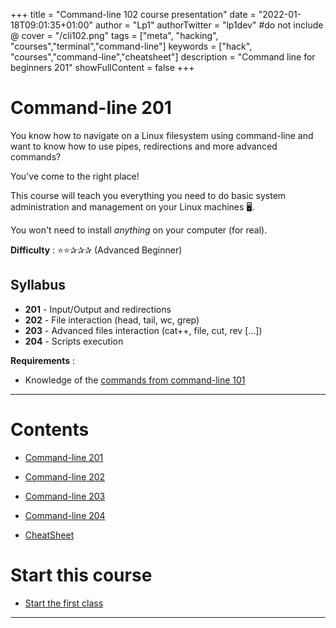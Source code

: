 +++
title = "Command-line 102 course presentation"
date = "2022-01-18T09:01:35+01:00"
author = "Lp1"
authorTwitter = "lp1dev" #do not include @
cover = "/cli102.png"
tags = ["meta", "hacking", "courses","terminal","command-line"]
keywords = ["hack", "courses","command-line","cheatsheet"]
description = "Command line for beginners 201"
showFullContent = false
+++

# Command-line 201

You know how to navigate on a Linux filesystem using command-line and want to know how to use pipes, redirections and more advanced commands?

You've come to the right place! 

This course will teach you everything you need to do basic system administration and management on your Linux machines 🖥️.

You won't need to install *anything* on your computer (for real).

**Difficulty** : ⭐⭐✰✰✰ (Advanced Beginner)

## Syllabus

- **201** - Input/Output and redirections
- **202** - File interaction (head, tail, wc, grep)
- **203** - Advanced files interaction (cat++, file, cut, rev [...])
- **204** - Scripts execution 

**Requirements** : 

- Knowledge of the [commands from command-line 101](/posts/command_line_101/cheatsheet)

---


# Contents

- [Command-line 201](./201)
- [Command-line 202](./202)
- [Command-line 203](./203)
- [Command-line 204](./204)

- [CheatSheet](./cheatsheet)

# Start this course

- [Start the first class](./101)

---


